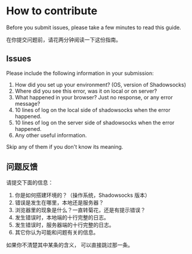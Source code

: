 How to contribute
=================

Before you submit issues, please take a few minutes to read this guide.

在你提交问题前，请花两分钟阅读一下这份指南。

Issues
------

Please include the following information in your submission:

1. How did you set up your environment? (OS, version of Shadowsocks)
2. Where did you see this error, was it on local or on server?
3. What happened in your browser? Just no response, or any error message?
4. 10 lines of log on the local side of shadowsocks when the error happened.
5. 10 lines of log on the server side of shadowsocks when the error happened.
6. Any other useful information.

Skip any of them if you don't know its meaning.

问题反馈
-------

请提交下面的信息：

1. 你是如何搭建环境的？（操作系统，Shadowsocks 版本）
2. 错误是发生在哪里，本地还是服务器？
3. 浏览器里的现象是什么？一直转菊花，还是有提示错误？
4. 发生错误时，本地端的十行完整的日志。
5. 发生错误时，服务器端的十行完整的日志。
6. 其它你认为可能和问题有关的信息。

如果你不清楚其中某条的含义， 可以直接跳过那一条。
